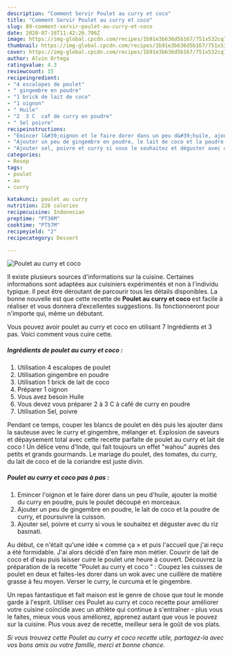 ```yaml
---
description: "Comment Servir Poulet au curry et coco"
title: "Comment Servir Poulet au curry et coco"
slug: 89-comment-servir-poulet-au-curry-et-coco
date: 2020-07-16T11:42:26.706Z
image: https://img-global.cpcdn.com/recipes/1b91e3b636d5b167/751x532cq70/poulet-au-curry-et-coco-photo-principale-de-la-recette.jpg
thumbnail: https://img-global.cpcdn.com/recipes/1b91e3b636d5b167/751x532cq70/poulet-au-curry-et-coco-photo-principale-de-la-recette.jpg
cover: https://img-global.cpcdn.com/recipes/1b91e3b636d5b167/751x532cq70/poulet-au-curry-et-coco-photo-principale-de-la-recette.jpg
author: Alvin Ortega
ratingvalue: 4.3
reviewcount: 15
recipeingredient:
- "4 escalopes de poulet"
- " gingembre en poudre"
- "1 brick de lait de coco"
- "1 oignon"
- " Huile"
- "2  3 C  caf de curry en poudre"
- " Sel poivre"
recipeinstructions:
- "Emincer l&#39;oignon et le faire dorer dans un peu d&#39;huile, ajouter la moitié du curry en poudre, puis le poulet découpé en morceaux."
- "Ajouter un peu de gingembre en poudre, le lait de coco et la poudre de curry, et poursuivre la cuisson."
- "Ajouter sel, poivre et curry si vous le souhaitez et déguster avec du riz basmati."
categories:
- Resep
tags:
- poulet
- au
- curry

katakunci: poulet au curry 
nutrition: 228 calories
recipecuisine: Indonesian
preptime: "PT36M"
cooktime: "PT57M"
recipeyield: "2"
recipecategory: Dessert

---
```



![Poulet au curry et coco](https://img-global.cpcdn.com/recipes/1b91e3b636d5b167/751x532cq70/poulet-au-curry-et-coco-photo-principale-de-la-recette.jpg)

Il existe plusieurs sources d'informations sur la cuisine. Certaines informations sont adaptées aux cuisiniers expérimentés et non à l'individu typique. Il peut être déroutant de parcourir tous les détails disponibles. La bonne nouvelle est que cette recette de <strong> Poulet au curry et coco </strong> est facile à réaliser et vous donnera d’excellentes suggestions. Ils fonctionneront pour n'importe qui, même un débutant.

<!--inarticleads1-->

Vous pouvez avoir poulet au curry et coco en utilisant 7 Ingrédients et 3 pas. Voici comment vous cuire cette.

##### Ingrédients de poulet au curry et coco :

1. Utilisation 4 escalopes de poulet
1. Utilisation  gingembre en poudre
1. Utilisation 1 brick de lait de coco
1. Préparer 1 oignon
1. Vous avez besoin  Huile
1. Vous devez vous préparer 2 à 3 C à café de curry en poudre
1. Utilisation  Sel, poivre


Pendant ce temps, couper les blancs de poulet en dès puis les ajouter dans la sauteuse avec le curry et gingembre, mélanger et. Explosion de saveurs et dépaysement total avec cette recette parfaite de poulet au curry et lait de coco ! Un délice venu d&#39;Inde, qui fait toujours un effet &#34;wahou&#34; auprès des petits et grands gourmands. Le mariage du poulet, des tomates, du curry, du lait de coco et de la coriandre est juste divin. 

<!--inarticleads2-->

##### Poulet au curry et coco pas à pas :

1. Emincer l&#39;oignon et le faire dorer dans un peu d&#39;huile, ajouter la moitié du curry en poudre, puis le poulet découpé en morceaux.
1. Ajouter un peu de gingembre en poudre, le lait de coco et la poudre de curry, et poursuivre la cuisson.
1. Ajouter sel, poivre et curry si vous le souhaitez et déguster avec du riz basmati.


Au début, ce n&#39;était qu&#39;une idée « comme ça » et puis l&#39;accueil que j&#39;ai reçu a été formidable. J&#39;ai alors décidé d&#39;en faire mon métier. Couvrir de lait de coco et d&#39;eau puis laisser cuire le poulet une heure à couvert. Découvrez la préparation de la recette &#34;Poulet au curry et coco &#34; : Coupez les cuisses de poulet en deux et faites-les dorer dans un wok avec une cuillère de matière grasse à feu moyen. Verser le curry, le curcuma et le gingembre. 

<!--inarticleads1-->

<p>
Un repas fantastique et fait maison est le genre de chose que tout le monde garde à l'esprit. Utiliser ces Poulet au curry et coco recette pour améliorer votre cuisine coïncide avec un athlète qui continue à s'entraîner - plus vous le faites, mieux vous vous améliorez, apprenez autant que vous le pouvez sur la cuisine. Plus vous avez de recette, meilleur sera le goût de vos plats.
</p>

<p>
<i>Si vous trouvez cette Poulet au curry et coco recette utile, partagez-la avec vos bons amis ou votre famille, merci et bonne chance.</i>
</p>
